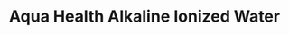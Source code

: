 ---
title: "Aqua Health Alkaline Ionized Water"
url: /taytay/aqua-health-alkaline-ionized-water/
shop: water
---